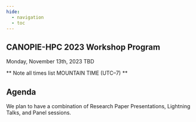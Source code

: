 ```yaml
---
hide:
  - navigation
  - toc
---
```


## CANOPIE-HPC 2023 Workshop Program
Monday, November 13th, 2023
TBD

** Note all times list MOUNTAIN TIME (UTC–7) **


## Agenda

We plan to have a combination of Research Paper Presentations, Lightning Talks, and Panel sessions.

<!---

<table>
<thead>
  <tr>
    <th>Start</th>
    <th>Duration</th>
    <th>Title</th>
    <th>Speaker</th>
    <th>Mode</th>
  </tr>
</thead>
<tbody>
    <tr style="background-color:#A9A9A9">
        <td>08:30</td>
        <td>5min</td>
        <td>Workshop / Speaker Introduction</td>
        <td colspan="2">Session Shares (Shane/Andrew)</td>
    </tr>
</tbody>
</table>

-->
